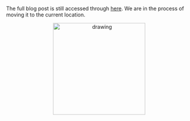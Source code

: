 The full blog post is still accessed through [here](https://www.1onepsilon.com/single-post/2016/10/23/One-on-Epsilon-what-is-that). We are in the process of moving it to the current location.

<center>
 <img class = "blog-inline-image" src="https://es-app.com/assets/QQQQ.jpg" alt="drawing" width="250px"/>
</center> 